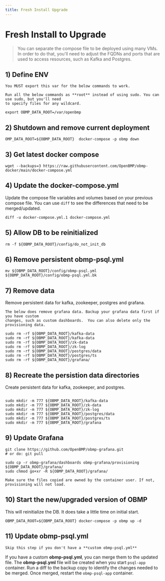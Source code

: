 ```yaml
---
title: Fresh Install Upgrade
---
```


# Fresh Install to Upgrade

> You can separate the compose file to be deployed using many VMs.  In order to do that, you'll need to
adjust the FQDNs and ports that are used to access resources, such as Kafka and Postgres.

## 1) Define ENV

```warning
You MUST export this var for the below commands to work.
```

```tip
Run all the below commands as **root** instead of using sudo. You can use sudo, but you'll need
to specify files for any wildcard. 
```

```
export OBMP_DATA_ROOT=/var/openbmp
```

## 2) Shutdown and remove current deployment 

```
OMP_DATA_ROOT=${OBMP_DATA_ROOT}  docker-compose -p obmp down
```

## 3) Get latest docker compose

```
wget --backups=3 https://raw.githubusercontent.com/OpenBMP/obmp-docker/main/docker-compose.yml
```

## 4) Update the docker-compose.yml
Update the compose file variables and volumes based on your previous compose file.
You can use ```diff``` to see the differences that need to be merged/updated.

```
diff -u docker-compose.yml.1 docker-compose.yml
```

## 5) Allow DB to be reinitialized

```
rm -f ${OBMP_DATA_ROOT}/config/do_not_init_db
```

## 6) Remove persistent **obmp-psql.yml**

```
mv ${OBMP_DATA_ROOT}/config/obmp-psql.yml ${OBMP_DATA_ROOT}/config/obmp-psql.yml.bk
``` 

## 7) Remove data

Remove persistent data for kafka, zookeeper, postgres and grafana.

```warning
The below does remove grafana data. Backup your grafana data first if you have custom
changes, such as custom dashboards.  You can also delete only the provisioning data.
```

```
sudo rm -rf ${OBMP_DATA_ROOT}/kafka-data
sudo rm -rf ${OBMP_DATA_ROOT}/kafka-data
sudo rm -rf ${OBMP_DATA_ROOT}/zk-data
sudo rm -rf ${OBMP_DATA_ROOT}/zk-log
sudo rm -rf ${OBMP_DATA_ROOT}/postgres/data
sudo rm -rf ${OBMP_DATA_ROOT}/postgres/ts
sudo rm -rf ${OBMP_DATA_ROOT}/grafana/

```

## 8) Recreate the persistion data directories

Create persistent data for kafka, zookeeper, and postgres.

```

sudo mkdir -m 777 ${OBMP_DATA_ROOT}/kafka-data
sudo mkdir -m 777 ${OBMP_DATA_ROOT}/zk-data
sudo mkdir -m 777 ${OBMP_DATA_ROOT}/zk-log
sudo mkdir -m 777 ${OBMP_DATA_ROOT}/postgres/data
sudo mkdir -m 777 ${OBMP_DATA_ROOT}/postgres/ts
sudo mkdir -m 777 ${OBMP_DATA_ROOT}/grafana
```


## 9) Update Grafana
```
git clone https://github.com/OpenBMP/obmp-grafana.git
# or do: git pull

sudo cp -r obmp-grafana/dashboards obmp-grafana/provisioning ${OBMP_DATA_ROOT}/grafana/
sudo chmod go+xr -R ${OBMP_DATA_ROOT}/grafana/
```

```danger
Make sure the files copied are owned by the container user. If not, provisioning will not load.
```
   
   
## 10) Start the new/upgraded version of OBMP 
This will reinitialize the DB.  It does take a little time
on initial start.

```
OBMP_DATA_ROOT=${OBMP_DATA_ROOT} docker-compose -p obmp up -d
```  

## 11) Update **obmp-psql.yml**
```note
Skip this step if you don't have a **custom obmp-psql.yml**
```

If you have a custom **obmp-psql.yml**, you can merge them to the updated file. The
**obmp-psql.yml** file will be created when you start ```psql-app``` container.  Run a diff
to the backup copy to identify the changes needed to be merged.  Once merged, restart the ```obmp-psql-app``` container.

